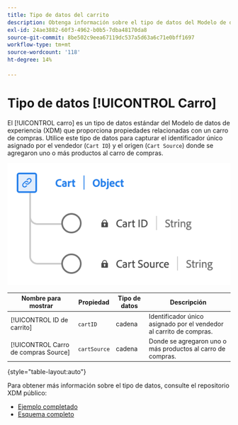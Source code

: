 ```yaml
---
title: Tipo de datos del carrito
description: Obtenga información sobre el tipo de datos del Modelo de datos de experiencia del carro de compras (XDM).
exl-id: 24ae3882-60f3-4962-b0b5-7dba48170da8
source-git-commit: 8be502c9eea67119dc537a5d63a6c71e0bff1697
workflow-type: tm+mt
source-wordcount: '118'
ht-degree: 14%

---
```


# Tipo de datos [!UICONTROL Carro]

El [!UICONTROL carro] es un tipo de datos estándar del Modelo de datos de experiencia (XDM) que proporciona propiedades relacionadas con un carro de compras. Utilice este tipo de datos para capturar el identificador único asignado por el vendedor (`Cart ID`) y el origen (`Cart Source`) donde se agregaron uno o más productos al carro de compras.

![Un diagrama del tipo de datos [!UICONTROL Carro].](../images/data-types/cart.png)

| Nombre para mostrar | Propiedad | Tipo de datos | Descripción |
|----------------|-------------------|-----------|------------------------------------------------------------|
| [!UICONTROL ID de carrito] | `cartID` | cadena | Identificador único asignado por el vendedor al carrito de compras. |
| [!UICONTROL Carro de compras Source] | `cartSource` | cadena | Donde se agregaron uno o más productos al carro de compras. |

{style="table-layout:auto"}

Para obtener más información sobre el tipo de datos, consulte el repositorio XDM público:

* [Ejemplo completado](https://github.com/adobe/xdm/blob/master/components/datatypes/cart.example.1.json)
* [Esquema completo](https://github.com/adobe/xdm/blob/master/components/datatypes/cart.schema.json)
